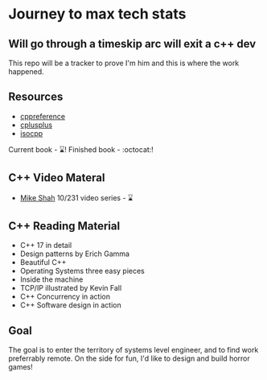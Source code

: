 # Journey to max tech stats

## Will go through a timeskip arc will exit a c++ dev

This repo will be a tracker to prove I'm him and this is where the work happened.


## Resources
* [cppreference](www.cppreference.com)
* [cplusplus](www.cplusplus.com)
* [isocpp](www.isocpp.org)

Current book - :hourglass:!
Finished book - :octocat:!
## C++ Video Materal
* [Mike Shah](https://www.youtube.com/watch?v=LGOgNqkRMs0&list=PLvv0ScY6vfd8j-tlhYVPYgiIyXduu6m-L) 10/231 video series - :hourglass:

## C++ Reading Material 
* C++ 17 in detail
* Design patterns by Erich Gamma
* Beautiful C++
* Operating Systems three easy pieces
* Inside the machine
* TCP/IP illustrated by Kevin Fall
* C++ Concurrency in action
* C++ Software design in action

## Goal
The goal is to enter the territory of systems level engineer, and to find work
preferrably remote. On the side for fun, I'd like to design and build horror
games!

